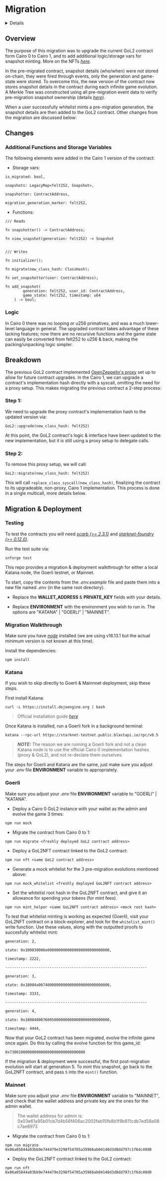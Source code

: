# Migration

<details>

1. [Overview](#overview)
2. [Changes](#changes)

   - [Additional Functions and Storage Variables](#additional-functions-and-storage-variables)
   - [Logic](#logic)

3. [Breakdown](#breakdown)
4. [Migration & Deployment](#migration--deployment)

</details>

## Overview

The purpose of this migration was to upgrade the current GoL2 contract form Cairo 0 to Cairo 1, and to add additional logic/storage vars for snapshot minting. More on the NFTs _[here](../src/README.md#gol2nft)_.

In the pre-migrated contract, snapshot details (who/when) were not stored on-chain, they were fired through events, only the generation and game-state were stored. To overcome this, the new version of the contract now stores snapshot details in the contract during each infinite game evolution. A Merkle Tree was constructed using all pre-migration event data to verify pre-migration snapshot ownership (details _[here](../whitelist/README.md)_).

When a user successfully whitelist mints a pre-migration generation, the snapshot details are then added to the GoL2 contract. Other changes from the migration are discussed below:

## Changes

### Additional Functions and Storage Variables

The following elements were added in the Cairo 1 version of the contract:

- Storage vars:

```
is_migrated: bool,

snapshots: LegacyMap<felt252, Snapshot>,

snapshotter: ContractAddress,

migration_generation_marker: felt252,
```

- Functions:

```
/// Reads

fn snapshotter() -> ContractAddress;

fn view_snapshot(generation: felt252) -> Snapshot


/// Writes

fn initializer();

fn migrate(new_class_hash: ClassHash);

fn set_snapshotter(user: ContractAddress);

fn add_snapshot(
        generation: felt252, user_id: ContractAddress,
        game_state: felt252, timestamp: u64
    ) -> bool;
```

### Logic

In Cairo 0 there was no looping or u256 primatives, and was a much lower-level language in general. The upgraded contract takes advantage of these lacking features; now there are no recursive functions and the game state can easily be converted from felt252 to u256 & back, making the packing/unpacking logic simpler.

## Breakdown

The previous GoL2 contract implemented [OpenZeppelin's proxy](https://github.com/OpenZeppelin/cairo-contracts/blob/release-0.2.0/src/openzeppelin/upgrades/Proxy.cairo) set up to allow for future contract upgrades. In the Cairo 1, we can upgrade a contract's implementation hash directly with a syscall, omitting the need for a proxy setup. This makes migrating the previous contract a 2-step process:

### Step 1:

We need to upgrade the proxy contract's implementation hash to the updated version via:

```
GoL2::upgrade(new_class_hash: felt252)
```

At this point, the GoL2 contract's logic & interface have been updated to the new implementation, but it is still using a proxy setup to delegate calls.

### Step 2:

To remove this proxy setup, we will call:

```
GoL2::migrate(new_class_hash: felt252)
```

This will call `replace_class_syscall(new_class_hash)`, finalizing the contract to its upgradeable, non-proxy, Cairo 1 implementation. This process is done in a single multicall, more details below.

## Migration & Deployment

### Testing

To test the contracts you will need _[scarb (>= 2.3.1)](https://docs.swmansion.com/scarb/)_ and _[starknet-foundry (>= 0.12.0)](https://foundry-rs.github.io/starknet-foundry/getting-started/installation.html)_.

Run the test suite via:

```
snforge test
```

This repo provides a migration & deployment walkthrough for either a local Katana node, the Goerli testnet, or Mainnet.

To start, copy the contents from the _.env.example_ file and paste them into a new file named _.env_ (in the same root directory).

- Replace the **WALLET_ADDRESS** & **PRIVATE_KEY** fields with your details.

- Replace **ENVIRONMENT** with the environment you wish to run in. The options are "KATANA" | "GOERLI" | "MAINNET".

### Migration Walkthrough

Make sure you have _[node](https://nodejs.org/en/download)_ installed (we are using v16.13.1 but the actual minimum version is not known at this time).

Install the dependencies:

```
npm install
```

### Katana

If you wish to skip directly to Goerli & Mainnnet deployment, skip these steps.

First install Katana:

```
curl -L https://install.dojoengine.org | bash
```

> Official installation guide _[here](https://book.dojoengine.org/getting-started/quick-start.html)_

Once Katana is installed, run a Goerli fork in a background terminal:

```
katana --rpc-url https://starknet-testnet.public.blastapi.io/rpc/v0.5
```

> **_NOTE:_** The reason we are running a Goerli fork and not a clean Katana node is to use the official Cairo 0 implementation hashes (proxy & GoL2), and not re-declare them ourselves.

The steps for Goerli and Katana are the same, just make sure you adjust your _.env_ file **ENVIRONMENT** variable to appropriately.

### Goerli

Make sure you adjust your _.env_ file **ENVIRONMENT** variable to "GOERLI" | "KATANA".

- Deploy a Cairo 0 GoL2 instance with your wallet as the admin and evolve the game 3 times:

```
npm run mock
```

- Migrate the contract from Cairo 0 to 1:

```
npm run migrate <freshly deployed GoL2 contract address>
```

- Deploy a GoL2NFT contract linked to the GoL2 contract:

```
npm run nft <same GoL2 contract address>
```

- Generate a mock whitelist for the 3 pre-migration evolutions mentioned above:

```
npm run mock_whitelist <freshly deployed GoL2NFT contract address>
```

- Set the whitelist root hash in the GoL2NFT contract, and give it an allowance for spending your tokens (for mint fees).

```
npm run mint_helper <same GoL2NFT contract address> <mock root hash>
```

To test that whitelist minting is working as expected (Goerli), visit your GoL2NFT contract on a block-explorer, and look for the `whitelist_mint()` write function. Use these values, along with the outputted proofs to succesfully whitelist mint:

```
generation: 2,

state: 0x100030006e0000000000000000000000000000,

timestamp: 2222,

----------------------------------------------------------------

generation: 3,

state: 0x18004a00740008000000000000000000000000,

timestamp: 3333,

----------------------------------------------------------------

generation: 4,

state: 0x18004800760050000000000000000000000000,

timestamp: 4444,
```

Now that your GoL2 contract has been migrated, evolve the infinite game once again. Do this by calling the evolve function for this game_id:

```
0x7300100008000000000000000000000000
```

If the migration & deployment were successful, the first post-migration evolution will start at generation 5. To mint this snapshot, go back to the GoL2NFT contract, and pass `5` into the `mint()` function.

### Mainnet

Make sure you adjust your _.env_ file **ENVIRONMENT** variable to "MAINNET", and check that the wallet address and private key are the ones for the admin wallet.

> The wallet address for admin is: 0x03e61a95b01cb7d4b56f406ac2002fab15fb8b1f9b811cdb7ed58a08c7ae8973

- Migrate the contract from Cairo 0 to 1:

```
npm run migrate 0x06a05844a03bb9e744479e3298f54705a35966ab04140d3d8dd797c1f6dc49d0
```

- Deploy the GoL2NFT contract linked to the GoL2 contract:

```
npm run nft 0x06a05844a03bb9e744479e3298f54705a35966ab04140d3d8dd797c1f6dc49d0
```

